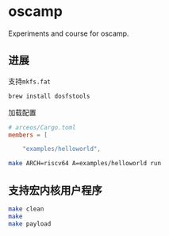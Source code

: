 # oscamp
Experiments and course for oscamp.

## 进展 

支持`mkfs.fat`

```bash
brew install dosfstools
```


加载配置
```toml
# arceos/Cargo.toml
members = [

    "examples/helloworld",
```

```bash
make ARCH=riscv64 A=examples/helloworld run
```

## 支持宏内核用户程序

```bash
make clean
make
make payload
```